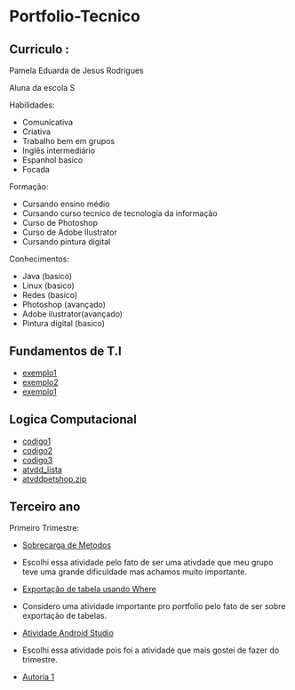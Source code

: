 # Portfolio-Tecnico

## Curriculo :
 Pamela Eduarda de Jesus Rodrigues

 Aluna da escola S

Habilidades:

* Comunicativa
* Criativa
* Trabalho bem em grupos
* Inglês intermediário
* Espanhol basico
* Focada

Formação:

* Cursando ensino médio
* Cursando curso tecnico de tecnologia da informação
* Curso de Photoshop
* Curso de Adobe Ilustrator
* Cursando pintura digital

Conhecimentos:

* Java (basico)
* Linux (basico)
* Redes (basico)
* Photoshop (avançado)
* Adobe ilustrator(avançado)
* Pintura digital (basico)

## Fundamentos de T.I

* [exemplo1](FundamentosTI/exemplo1)
* [exemplo2](FundamentosTI/exemplo2)
* [exemplo1](FundamentosTI/exemplo3)

## Logica Computacional

* [codigo1](LogicaComputacional/codigo1)
* [codigo2](LogicaComputacional/codigo2)
* [codigo3](LogicaComputacional/codigo3)
* [atvdd_lista](LogicaComputacional/atvdd_lista)
* [atvddpetshop.zip](LogicaComputacional/atvddpetshop.zip)

## Terceiro ano

Primeiro Trimestre:
* [Sobrecarga de Metodos](TerceiroAno/Atividade1MdS.png)
* Escolhi essa atividade pelo fato de ser uma ativdade que meu grupo teve uma grande dificuldade mas achamos muito importante.

* [Exportação de tabela usando Where](TerceiroAno/AtvddBD.JPG)
* Considero uma atividade importante pro portfolio pelo fato de ser sobre exportação de tabelas.

* [Atividade Android Studio](AtvddMacaquinho.PNG)
* Escolhi essa atividade pois foi a atividade que mais gostei de fazer do trimestre.
* [Autoria 1](TerceiroAno/Autoria1)
